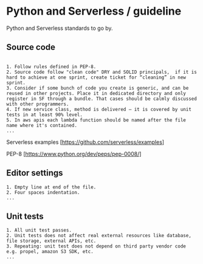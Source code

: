  Python and Serverless / guideline
 ========
 
 Python and Serverless standards to go by.
 
 ## Source code
 
 ```text
 
 1. Follow rules defined in PEP-8.
 2. Source code follow "clean code" DRY and SOLID principals,  if it is hard to achieve at one sprint, create ticket for “cleaning” in new sprint.
 3. Consider if some bunch of code you create is generic, and can be reused in other projects. Place it in dedicated directory and only register in SF through a bundle. That cases should be calmly discussed with other programmers.
 4. If new service class, method is delivered – it is covered by unit tests in at least 90% level.
 5. In aws apis each lambda function should be named after the file name where it's contained.
 ...

```
 Serverless examples [https://github.com/serverless/examples] 
 
 PEP-8 [https://www.python.org/dev/peps/pep-0008/]
 
 
## Editor settings

```
1. Empty line at end of the file.
2. Four spaces indentation. 
...
```

## Unit tests

```
1. All unit test passes.
2. Unit tests does not affect real external resources like database, file storage, external APIs, etc.
3. Repeating: unit test does not depend on third party vendor code e.g. propel, amazon S3 SDK, etc.
...
```


 
 



